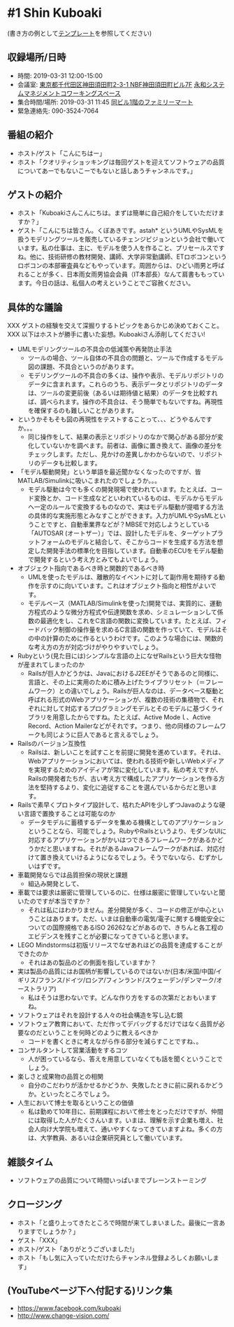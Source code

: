 # #1 Shin Kuboaki

(書き方の例として[テンプレート](../../template/README.md)を参照してください)

## 収録場所/日時

* 時間: 2019-03-31 12:00-15:00
* 会議室: [東京都千代田区神田須田町2-3-1 NBF神田須田町ビル7F](https://goo.gl/maps/8R75fjgvfrG2) [永和システムマネジメントコワーキングスペース](https://www.esm.co.jp/coworking/)
* 集合時間/場所: 2019-03-31 11:45 [同ビル1階のファミリーマート](https://goo.gl/maps/cGdWDkz1h372)
* 緊急連絡先: 090-3524-7064

## 番組の紹介

* ホスト/ゲスト「こんにちはー」
* ホスト「クオリティショッキングは毎回ゲストを迎えてソフトウェアの品質についてあーでもないこーでもないと話しあうチャンネルです。」

## ゲストの紹介

* ホスト「Kuboakiさんこんにちは。まずは簡単に自己紹介をしていただけますか？」
* ゲスト「こんにちは皆さん。くぼあきです。astah* というUMLやSysMLを扱うモデリングツールを販売しているチェンジビジョンという会社で働いています。私の仕事は、主に、モデルを使う人を作ること、プリセールスですね。他に、技術研修の教材開発、講師、大学非常勤講師、ETロボコンというロボコンの本部審査員などもやっています。周囲からは、ひどい雨男と呼ばれることが多く、日本雨女雨男協会会員（IT本部長）なんて肩書ももっています。今日の話は、私個人の考えということでご容赦ください。

## 具体的な議論

XXX ゲストの経験を交えて深掘りするトピックをあらかじめ決めておくこと。
XXX 以下はホストが勝手に書いた妄想。Kuboakiさん添削してください!

* UMLモデリングツールの不具合の低減策や再発防止手法
  - ツールの場合、ツール自体の不具合の問題と、ツールで作成するモデル図の課題、不具合というのがあります。
  - モデリングツールの不具合の多くは、操作や表示、モデルリポジトリのデータに含まれます。これらのうち、表示データとリポジトリのデータは、ツールの変更前後（あるいは期待値と結果）のデータを比較すれば、調べられます。操作の不具合は、そう簡単でもないですね。再現性を確保するのも難しいことがあります。
* というかそもそも図の再現性をテストすることって、、、どうやるんですか。。。
  - 同じ操作をして、結果の表示とリポジトリのなかで関心がある部分が変化していないかを調べます。前者は、画像に置き換えて、画像の差分をチェックします。ただし、見かけの差異しかわからないので、リポジトリのデータも比較します。
* 「モデル駆動開発」という単語を最近聞かなくなったのですが、皆MATLAB/Simulinkに吸いこまれたのでしょうか。。。
  - モデル駆動は今でも多くの開発現場で使われています。たとえば、コード変換とか、コード生成などといわれているものは、モデルからモデルへ一定のルールで変換するものなので、実はモデル駆動が提唱する方法の具体的な実施形態とみなすことができます。入力がUMLやSysMLということですと、自動車業界などが？MBSEで対応しようとしている「AUTOSAR (オートザー）」では、設計したモデルを、ターゲットプラットフォームのモデルと結合して、そこからコードを生成する方法を想定した開発手法の標準化を目指しています。自動車のECUをモデル駆動で開発するという考え方とみてもよいでしょう。
* オブジェクト指向であるべき時と関数的であるべき時
  - UMLを使ったモデルは、離散的なイベントに対して副作用を期待する動作を示すのに向いています。これはオブジェクト指向と相性がよいです。
  - モデルベース（MATLAB/Simulinkを使った)開発では、実質的に、運動方程式のような微分方程式や伝達関数を求め、シミュレーションして係数の最適化をし、これをC言語の関数に変換しています。たとえば、フィードバック制御の操作量を求めるC言語の関数を作っていて、モデルはその中の計算のために作るというわけです。このような場合には、関数的な考え方の方が対応づけがやりやすいでしょう。
* Rubyという(見た目には)シンプルな言語の上になぜRailsという巨大な怪物が産まれてしまったのか
  - Railsが巨人かどうかは、JavaにおけるJ2EEがそうであるのと同様に、言語と、その上に実用のために積み上げたライブラリセット（＝フレームワーク）との違いでしょう。Railsが巨人なのは、データベース駆動と呼ばれる形式のWebアプリケーションが、複数の技術の集積物で、それぞれに対して対応するプログラミングモデルとそのモデルに基づくライブラリを用意したからですね。たとえば、Active Modeｌ、Active Record、Action Mailerなどがそれです。つまり、他の同様のフレームワークも同じように巨人であると言えるでしょう。
* Railsのバージョン互換性
  - Railsは、新しいことを試すことを前提に開発を進めています。それは、Webアプリケーションにおいては、使われる技術や新しいWebメディアを実現するためのアイディアが常に変化しています。私の考えですが、Railsの開発者たちが、古い考え方で構成したアプリケーションを作る方法を堅持するより、変化に追従することを選んでいるからだと思います。
* Railsで素早くプロトタイプ設計して、枯れたAPIを少しずつJavaのような硬い言語で置換することは可能なのか
  - データモデルに蓄積するデータを集める機構としてのアプリケーションということなら、可能でしょう。RubyやRailsというより、モダンなUIに対応するアプリケーションがかいはつできるフレームワークがあるかどうかだと思いますね。それがあるJavaフレームワークがあれば、対応付けて置き換えていけるようになるでしょう。そうでないなら、むずかしいはずです。
* 車載開発ならでは品質担保の現状と課題
  - 組込み開発として、
* 車載では要求は厳密に管理しているのに、仕様は厳密に管理していないと聞いたのですが本当ですか？
  - それは私にはわかりません。差分開発が多く、コードの修正が中心ということはあります。ただ、いまは自動車の電気/電子に関する機能安全についての国際規格であるISO 26262などがあるので、きちんと各工程のエビデンスを残すことが必要になってきていると思います。
* LEGO Mindstormsは初版リリースでなぜあれほどの品質を達成することができたのか
  - それはあの製品のどの側面を指していますか？
* 実は製品の品質にはお国柄が影響しているのではないか(日本/米国/中国/イギリス/フランス/ドイツ/ロシア/フィンランド/スウェーデン/デンマーク/オーストラリア)
  - 私はそうは思わないです。どんな作り方をするの次第だとおもいますね。
* ソフトウェアはそれを設計する人々の社会構造を写し込む鏡
* ソフトウェア教育において、ただ作ってデバッグするだけではなく品質が必要なのだということを何時どのように教えるべきか
  - コードを書くときに考えながら作る部分を減らすことですね、。
* コンサルタントして営業活動をするコツ
  - 人が困っているなら、答えを用意していなくても話を聞くということでしょう。
* 楽しさと成果物の品質との相関
  - 自分のこだわりが活かせるかどうか、失敗したときに前に戻れるかどうか。といったところでしょう。
* 人生において博士を取るということの価値
  - 私は勤めて10年目に、前期課程において修士をとっただけですが、仲間には取得した人がたくさんいます。いまは、理解を示す企業も増え、社会人向け大学院も増えて、通いやすくなってきていますよね。多くの方は、大学教員、あるいは企業研究員として働いています。
 

## 雑談タイム

* ソフトウェアの品質について時間いっぱいまでブレーンストーミング

## クロージング

* ホスト「と盛り上ってきたところで時間が来てしまいました。最後に一言ありますでしょうか？」
* ゲスト「XXX」
* ホスト/ゲスト「ありがとうございました!」
* ホスト「もし気に入っていただけたらチャンネル登録よろしくお願いします」

## (YouTubeページ下へ付記する)リンク集

* https://www.facebook.com/kuboaki
* http://www.change-vision.com/

